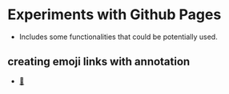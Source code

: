 # Experiments with Github Pages

* Includes some functionalities that could be potentially used.

## creating emoji links with annotation
* [🔗](https://scholar.google.com/ "Google Scholar")


